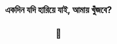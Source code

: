 <h1 align='center'>একদিন যদি হারিয়ে যাই, আমায় খুঁজবে?</h1>
 
<h1 align='center'>🥺</h1>



<!--

---
Jan 25, 2025 - Feb 27, 2025
<h1 align='center'>হঠাৎ কলমের প্রতি তীব্র প্রেমটা আমার আমিটাকে মুছে ফেলবে না তো?</h1>
<h1 align='center'>🥺</h1>
---

-->
